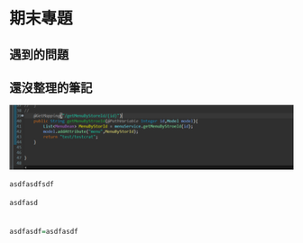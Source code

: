 # 期末專題

## 遇到的問題





## 還沒整理的筆記

![](.gitbook/assets/image%20%28235%29.png)

```r
asdfasdfsdf

asdfasd


asdfasdf=asdfasdf
```



